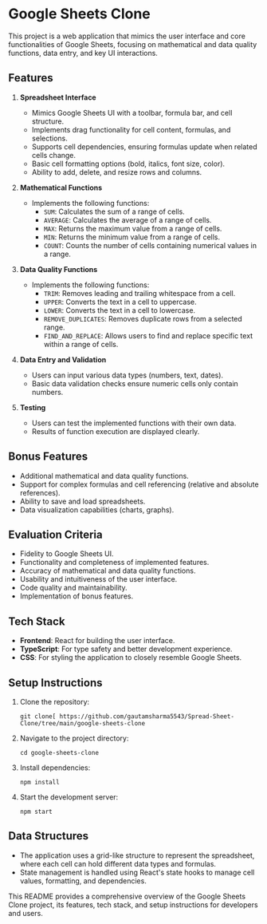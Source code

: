 # Google Sheets Clone

This project is a web application that mimics the user interface and core functionalities of Google Sheets, focusing on mathematical and data quality functions, data entry, and key UI interactions.

## Features

1. **Spreadsheet Interface**
   - Mimics Google Sheets UI with a toolbar, formula bar, and cell structure.
   - Implements drag functionality for cell content, formulas, and selections.
   - Supports cell dependencies, ensuring formulas update when related cells change.
   - Basic cell formatting options (bold, italics, font size, color).
   - Ability to add, delete, and resize rows and columns.

2. **Mathematical Functions**
   - Implements the following functions:
     - `SUM`: Calculates the sum of a range of cells.
     - `AVERAGE`: Calculates the average of a range of cells.
     - `MAX`: Returns the maximum value from a range of cells.
     - `MIN`: Returns the minimum value from a range of cells.
     - `COUNT`: Counts the number of cells containing numerical values in a range.

3. **Data Quality Functions**
   - Implements the following functions:
     - `TRIM`: Removes leading and trailing whitespace from a cell.
     - `UPPER`: Converts the text in a cell to uppercase.
     - `LOWER`: Converts the text in a cell to lowercase.
     - `REMOVE_DUPLICATES`: Removes duplicate rows from a selected range.
     - `FIND_AND_REPLACE`: Allows users to find and replace specific text within a range of cells.

4. **Data Entry and Validation**
   - Users can input various data types (numbers, text, dates).
   - Basic data validation checks ensure numeric cells only contain numbers.

5. **Testing**
   - Users can test the implemented functions with their own data.
   - Results of function execution are displayed clearly.

## Bonus Features
- Additional mathematical and data quality functions.
- Support for complex formulas and cell referencing (relative and absolute references).
- Ability to save and load spreadsheets.
- Data visualization capabilities (charts, graphs).

## Evaluation Criteria
- Fidelity to Google Sheets UI.
- Functionality and completeness of implemented features.
- Accuracy of mathematical and data quality functions.
- Usability and intuitiveness of the user interface.
- Code quality and maintainability.
- Implementation of bonus features.

## Tech Stack
- **Frontend**: React for building the user interface.
- **TypeScript**: For type safety and better development experience.
- **CSS**: For styling the application to closely resemble Google Sheets.

## Setup Instructions
1. Clone the repository:
   ```
   git clone[ https://github.com/gautamsharma5543/Spread-Sheet-Clone/tree/main/google-sheets-clone
   ```
2. Navigate to the project directory:
   ```
   cd google-sheets-clone
   ```
3. Install dependencies:
   ```
   npm install
   ```
4. Start the development server:
   ```
   npm start
   ```

## Data Structures
- The application uses a grid-like structure to represent the spreadsheet, where each cell can hold different data types and formulas.
- State management is handled using React's state hooks to manage cell values, formatting, and dependencies.

This README provides a comprehensive overview of the Google Sheets Clone project, its features, tech stack, and setup instructions for developers and users.
